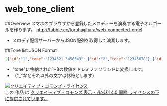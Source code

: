 # web_tone_client

##Overview
スマホのブラウザから登録したメロディーを演奏する電子オルゴールを作ります。
<http://fabble.cc/toruhagihara/web-connected-orgel>

- メロディ配信サーバーからJSON配列を取得して演奏します。

##Tone list JSON Format
```json
[{"id":"1","tone":"1234321_3456543"},{"id":"2","tone":"12345678"},{"id":"3","tone":"5512345"}]
```
- "tone"に格納された1~8の数値をドレミファソラシドに変換します。
- （"_"などそれ以外の文字は休符とします）

<a rel="license" href="http://creativecommons.org/licenses/by-nc/4.0/"><img alt="クリエイティブ・コモンズ・ライセンス" style="border-width:0" src="https://i.creativecommons.org/l/by-nc/4.0/88x31.png" /></a><br />この 作品 は <a rel="license" href="http://creativecommons.org/licenses/by-nc/4.0/">クリエイティブ・コモンズ 表示 - 非営利 4.0 国際 ライセンスの下に提供されています。</a>
